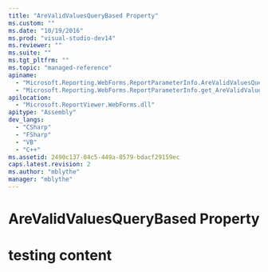 ```yaml
---
title: "AreValidValuesQueryBased Property"
ms.custom: ""
ms.date: "10/19/2016"
ms.prod: "visual-studio-dev14"
ms.reviewer: ""
ms.suite: ""
ms.tgt_pltfrm: ""
ms.topic: "managed-reference"
apiname: 
  - "Microsoft.Reporting.WebForms.ReportParameterInfo.AreValidValuesQueryBased"
  - "Microsoft.Reporting.WebForms.ReportParameterInfo.get_AreValidValuesQueryBased"
apilocation: 
  - "Microsoft.ReportViewer.WebForms.dll"
apitype: "Assembly"
dev_langs: 
  - "CSharp"
  - "FSharp"
  - "VB"
  - "C++"
ms.assetid: 2490c137-04c5-449a-8579-bdacf29159ec
caps.latest.revision: 2
ms.author: "mblythe"
manager: "mblythe"
---
```

# AreValidValuesQueryBased Property
# testing content
